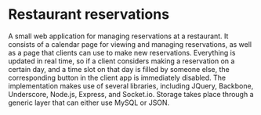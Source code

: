Restaurant reservations
=======================

A small web application for managing reservations at a restaurant. It consists of a calendar page for viewing and managing reservations, as well as a page that clients can use to make new reservations. Everything is updated in real time, so if a client considers making a reservation on a certain day, and a time slot on that day is filled by someone else, the corresponding button in the client app is immediately disabled. The implementation makes use of several libraries, including JQuery, Backbone, Underscore, Node.js, Express, and Socket.io. Storage takes place through a generic layer that can either use MySQL or JSON.

